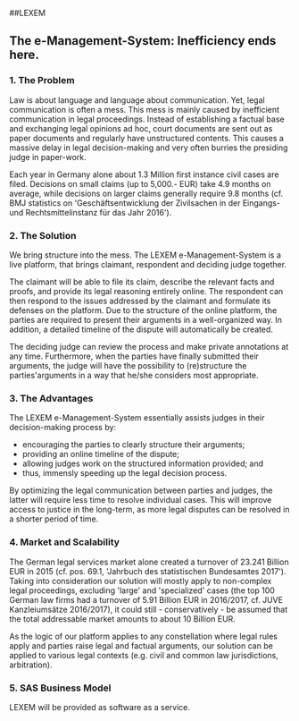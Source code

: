 
##LEXEM

## The e-Management-System: Inefficiency ends here.
### 1. The Problem
Law is about language and language about communication. Yet, legal communication is often a mess. This mess is mainly caused by inefficient communication in legal proceedings. Instead of establishing a factual base and exchanging legal opinions ad hoc, court documents are sent out as paper documents and regularly have unstructured contents. This causes a massive delay in legal decision-making and very often burries the presiding judge in paper-work.

Each year in Germany alone about 1.3 Million first instance civil cases are filed. Decisions on small claims (up to 5,000.- EUR) take 4.9 months on average, while decisions on larger claims generally require 9.8 months (cf. BMJ statistics on 'Geschäftsentwicklung der Zivilsachen in der Eingangs- und Rechtsmittelinstanz für das Jahr 2016').

### 2. The Solution
We bring structure into the mess. The LEXEM e-Management-System is a live platform, that brings claimant, respondent and deciding judge together.

The claimant will be able to file its claim, describe the relevant facts and proofs, and provide its legal reasoning entirely online. The respondent can then respond to the issues addressed by the claimant and formulate its defenses on the platform. Due to the structure of the online platform, the parties are required to present their arguments in a well-organized way. In addition, a detailed timeline of the dispute will automatically be created.

The deciding judge can review the process and make private annotations at any time. Furthermore, when the parties have finally submitted their arguments, the judge will have the possibility to (re)structure the parties'arguments in a way that he/she considers most appropriate. 

### 3. The Advantages
The LEXEM e-Management-System essentially assists judges in their decision-making process by:
-	encouraging the parties to clearly structure their arguments;
-	providing an online timeline of the dispute;
-	allowing judges work on the structured information provided; and
- thus, immensly speeding up the legal decision process.

By optimizing the legal communication between parties and judges, the latter will require less time to resolve individual cases. This will improve access to justice in the long-term, as more legal disputes can be resolved in a shorter period of time.

### 4. Market and Scalability
The German legal services market alone created a turnover of 23.241 Billion EUR in 2015 (cf. pos. 69.1, 'Jahrbuch des statistischen Bundesamtes 2017'). Taking into consideration our solution will mostly apply to non-complex legal proceedings, excluding 'large' and 'specialized' cases (the top 100 German law firms had a turnover of 5.91 Billion EUR in 2016/2017, cf. JUVE Kanzleiumsätze 2016/2017), it could still - conservatively - be assumed that the total addressable market amounts to about 10 Billion EUR.

As the logic of our platform applies to any constellation where legal rules apply and parties raise legal and factual arguments, our solution can be applied to various legal contexts (e.g. civil and common law jurisdictions, arbitration).

### 5. SAS Business Model
LEXEM will be provided as software as a service.

